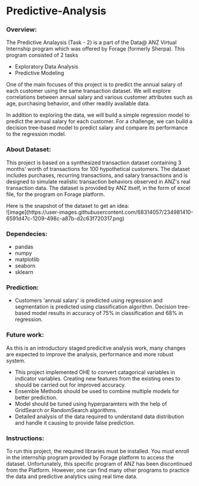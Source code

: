 # Predictive-Analysis

### Overview:
The Predictive Analaysis (Task - 2) is a part of the Data@ ANZ Virtual Internship program which was offered by Forage (formerly Sherpa). This program consisted of 2 tasks
- Exploratory Data Analysis
- Predictive Modeling
<p>One of the main focuses of this project is to predict the annual salary of each customer using the same transaction dataset. We will explore correlations between annual salary and various customer attributes such as age, purchasing behavior, and other readily available data.
<p>In addition to exploring the data, we will build a simple regression model to predict the annual salary for each customer. For a challenge, we can build a decision tree-based model to predict salary and compare its performance to the regression model.

### About Dataset:
This project is based on a synthesized transaction dataset containing 3 months' worth of transactions for 100 hypothetical customers. The dataset includes purchases, recurring transactions, and salary transactions and is designed to simulate realistic transaction behaviors observed in ANZ's real transaction data. The dataset is provided by ANZ itself, in the form of excel file, for the program on Forage platform.
<p> Here is the snapshot of the dataset to get an idea: </br>
![image](https://user-images.githubusercontent.com/68314057/234981410-6591d47c-1209-498c-a87b-d2c63f720317.png)

### Dependecies:
- pandas
- numpy
- matplotlib
- seaborn
- sklearn

### Prediction: 
- Customers 'annual salary' is predicted using regression and segmentation is predicted using classification algorithm. Decision tree-based model results in accuracy of 75% in classification and 68% in regression.

### Future work:
As this is an introductory staged predicitve analysis work, many changes are expected to improve the analysis, performance and more robust system. 
- This project implemented OHE to convert catagorical variables in indicator variables. Creating new features from the existing ones to should be carried out for improved accuracy.
- Ensemble Methods should be used to combine multiple models for better prediction.
- Model should be tuned using hyperparamters with the help of GridSearch or RandomSearch algorithms. 
- Detailed analysis of the data required to understand data distribution and handle it causing to provide false prediction.

### Instructions:
To run this project, the required libraries must be installed. You must enroll in the internship program provided by Forage platform to access the dataset. Unfortunately, this specific program of ANZ has been discontinued from the Platform. However, one can find many other programs to practice the data and predictive analytics using real time data.

